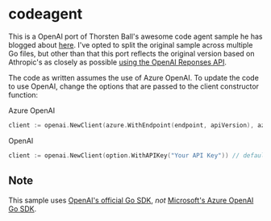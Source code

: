 # codeagent

This is a OpenAI port of Thorsten Ball's awesome code agent sample he has blogged about [here](https://ampcode.com/how-to-build-an-agent). I've opted to split the original sample across multiple Go files, but other than that this port reflects the original version based on Athropic's as closely as possible [using the OpenAI Reponses API](https://platform.openai.com/docs/guides/text?api-mode=responses).

The code as written assumes the use of Azure OpenAI. To update the code to use OpenAI, change the options that are passed to the client constructor function:

Azure OpenAI
```go
client := openai.NewClient(azure.WithEndpoint(endpoint, apiVersion), azure.WithAPIKey(key))
```

OpenAI
```go
client := openai.NewClient(option.WithAPIKey("Your API Key")) // defaults to os.LookupEnv("OPENAI_API_KEY")
```

## Note
This sample uses [OpenAI's official Go SDK](https://github.com/openai/openai-go), _not_ [Microsoft's Azure OpenAI Go SDK](https://github.com/Azure/azure-sdk-for-go/tree/main/sdk/ai/azopenai).
